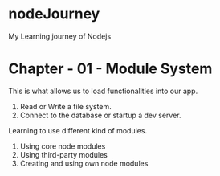 # nodeJourney
My Learning journey of Nodejs

# Chapter - 01 - Module System
This is what allows us to load functionalities into our app.
1. Read or Write a file system.
2. Connect to the database or startup a dev server.

Learning to use different kind of modules.
1. Using core node modules
2. Using third-party modules
3. Creating and using own node modules